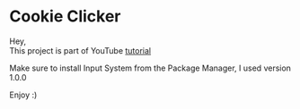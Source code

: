 # Cookie Clicker
Hey, <br>
This project is part of YouTube [tutorial](https://www.youtube.com/watch?v=BYhdJE9jYTA)

Make sure to install Input System from the Package Manager, I used version 1.0.0

Enjoy :)
